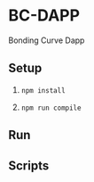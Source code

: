 # BC-DAPP

Bonding Curve Dapp

## Setup

1. `npm install`

2. `npm run compile`

## Run


## Scripts
